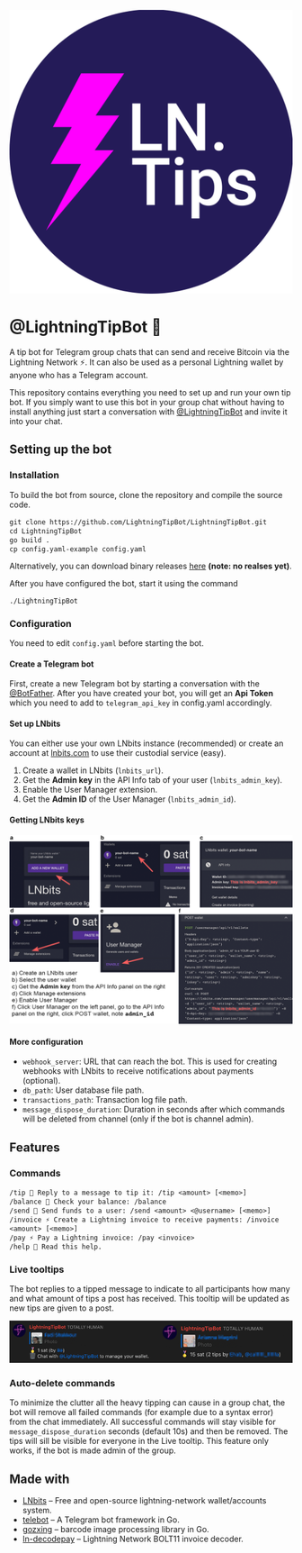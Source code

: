 <p align="center">
  	<img alt="logo" src="resources/logo_round.png" >
</p> 


# @LightningTipBot 🏅

A tip bot for Telegram group chats that can send and receive Bitcoin via the Lightning Network ⚡️. It can also be used as a personal Lightning wallet by anyone who has a Telegram account. 

This repository contains everything you need to set up and run your own tip bot. If you simply want to use this bot in your group chat without having to install anything just start a conversation with [@LightningTipBot](https://t.me/LightningTipBot) and invite it into your chat. 

## Setting up the bot
### Installation
To build the bot from source, clone the repository and compile the source code.

```
git clone https://github.com/LightningTipBot/LightningTipBot.git
cd LightningTipBot
go build .
cp config.yaml-example config.yaml
```

Alternatively, you can download binary releases [here](https://github.com/LightningTipBot/LightningTipBot/releases) **(note: no realses yet)**. 

After you have configured the bot, start it using the command

```
./LightningTipBot
```

### Configuration

You need to edit `config.yaml` before starting the bot.

#### Create a Telegram bot

First, create a new Telegram bot by starting a conversation with the [@BotFather](https://core.telegram.org/bots#6-botfather). After you have created your bot, you will get an **Api Token** which you need to add to `telegram_api_key` in config.yaml accordingly. 

#### Set up LNbits 

You can either use your own LNbits instance (recommended) or create an account at [lnbits.com](https://lnbits.com/) to use their custodial service (easy).

1. Create a wallet in LNbits (`lnbits_url`).
2. Get the **Admin key** in the API Info tab of your user (`lnbits_admin_key`).
3. Enable the User Manager extension.
4. Get the **Admin ID** of the User Manager (`lnbits_admin_id`).

#### Getting LNbits keys

<p align="center">
  	<img alt="How to set up a lnbits wallet and the User Manager extension." src="resources/lnbits_setup.png" >
</p> 

#### More configuration
* `webhook_server`: URL that can reach the bot. This is used for creating webhooks with LNbits to receive notifications about payments (optional).
* `db_path`: User database file path.
* `transactions_path`: Transaction log file path. 
* `message_dispose_duration`: Duration in seconds after which commands will be deleted from channel (only if the bot is channel admin).

## Features

### Commands
```
/tip 🏅 Reply to a message to tip it: /tip <amount> [<memo>]
/balance 👑 Check your balance: /balance
/send 💸 Send funds to a user: /send <amount> <@username> [<memo>]
/invoice ⚡️ Create a Lightning invoice to receive payments: /invoice <amount> [<memo>]
/pay ⚡️ Pay a Lightning invoice: /pay <invoice>
/help 📖 Read this help.
```

### Live tooltips

The bot replies to a tipped message to indicate to all participants how many and what amount of tips a post has received. This tooltip will be updated as new tips are given to a post.

<p align="center">
  	<img alt="How to set up a lnbits wallet and the User Manager extension." src="resources/tooltips.png" >
</p> 

### Auto-delete commands

To minimize the clutter all the heavy tipping can cause in a group chat, the bot will remove all failed commands (for example due to a syntax error) from the chat immediately. All successful commands will stay visible for `message_dispose_duration` seconds (default 10s) and then be removed. The tips will sill be visible for everyone in the Live tooltip. This feature only works, if the bot is made admin of the group. 

## Made with
* [LNbits](https://github.com/lnbits/lnbits) – Free and open-source lightning-network wallet/accounts system.
* [telebot](https://github.com/tucnak/telebot) – A Telegram bot framework in Go.
* [gozxing](https://github.com/makiuchi-d/gozxing) – barcode image processing library in Go.
* [ln-decodepay](https://github.com/fiatjaf/ln-decodepay) – Lightning Network BOLT11 invoice decoder.


